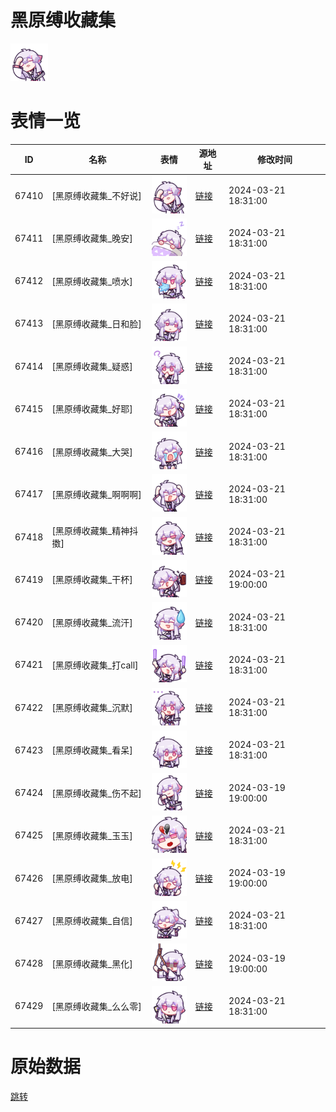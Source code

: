 # 黑原缚收藏集

<img src="./cover.png" height="60" alt="cover" />

# 表情一览

|ID|名称|表情|源地址|修改时间|
|----|----|----|----|----|
|67410|[黑原缚收藏集_不好说]|<img src="./pic/067410_%5B黑原缚收藏集_不好说%5D.png" height="60" alt="不好说"/>|[链接](https://i0.hdslb.com/bfs/garb/a8964c524088d6be5298be690c9cc9a53ff832f7.png)|2024-03-21 18:31:00|
|67411|[黑原缚收藏集_晚安]|<img src="./pic/067411_%5B黑原缚收藏集_晚安%5D.png" height="60" alt="晚安"/>|[链接](https://i0.hdslb.com/bfs/garb/2aa3039c21b72eb1cf3171e4f68ede95826bfcfa.png)|2024-03-21 18:31:00|
|67412|[黑原缚收藏集_喷水]|<img src="./pic/067412_%5B黑原缚收藏集_喷水%5D.png" height="60" alt="喷水"/>|[链接](https://i0.hdslb.com/bfs/garb/167f71d328bf860a56263082e6de5cc8bdfbb8d0.png)|2024-03-21 18:31:00|
|67413|[黑原缚收藏集_日和脸]|<img src="./pic/067413_%5B黑原缚收藏集_日和脸%5D.png" height="60" alt="日和脸"/>|[链接](https://i0.hdslb.com/bfs/garb/b74a130d77daea7d3addcd5b2555252c506779c1.png)|2024-03-21 18:31:00|
|67414|[黑原缚收藏集_疑惑]|<img src="./pic/067414_%5B黑原缚收藏集_疑惑%5D.png" height="60" alt="疑惑"/>|[链接](https://i0.hdslb.com/bfs/garb/d301bb07951a9d94649a3337534cd3a67f850954.png)|2024-03-21 18:31:00|
|67415|[黑原缚收藏集_好耶]|<img src="./pic/067415_%5B黑原缚收藏集_好耶%5D.png" height="60" alt="好耶"/>|[链接](https://i0.hdslb.com/bfs/garb/2e607688a03a1457f887ae5216bde13a242b2e55.png)|2024-03-21 18:31:00|
|67416|[黑原缚收藏集_大哭]|<img src="./pic/067416_%5B黑原缚收藏集_大哭%5D.png" height="60" alt="大哭"/>|[链接](https://i0.hdslb.com/bfs/garb/055ea05b3fbd4235b5f09e1c5e3b696d571a91f1.png)|2024-03-21 18:31:00|
|67417|[黑原缚收藏集_啊啊啊]|<img src="./pic/067417_%5B黑原缚收藏集_啊啊啊%5D.png" height="60" alt="啊啊啊"/>|[链接](https://i0.hdslb.com/bfs/garb/06ae3377408bd1e9bb20987fe3dc7691a473a65d.png)|2024-03-21 18:31:00|
|67418|[黑原缚收藏集_精神抖擞]|<img src="./pic/067418_%5B黑原缚收藏集_精神抖擞%5D.png" height="60" alt="精神抖擞"/>|[链接](https://i0.hdslb.com/bfs/garb/b9c387da4cd485733d472b46984e88c3d3d0d3fb.png)|2024-03-21 18:31:00|
|67419|[黑原缚收藏集_干杯]|<img src="./pic/067419_%5B黑原缚收藏集_干杯%5D.png" height="60" alt="干杯"/>|[链接](https://i0.hdslb.com/bfs/garb/c636296258a1218377f538ef682d0d288a99279e.png)|2024-03-21 19:00:00|
|67420|[黑原缚收藏集_流汗]|<img src="./pic/067420_%5B黑原缚收藏集_流汗%5D.png" height="60" alt="流汗"/>|[链接](https://i0.hdslb.com/bfs/garb/304eb62df4d9ce751f9fa368a5c016015e65cc89.png)|2024-03-21 18:31:00|
|67421|[黑原缚收藏集_打call]|<img src="./pic/067421_%5B黑原缚收藏集_打call%5D.png" height="60" alt="打call"/>|[链接](https://i0.hdslb.com/bfs/garb/4a56223e37e4137bd10bba5778e5b1224965bdca.png)|2024-03-21 18:31:00|
|67422|[黑原缚收藏集_沉默]|<img src="./pic/067422_%5B黑原缚收藏集_沉默%5D.png" height="60" alt="沉默"/>|[链接](https://i0.hdslb.com/bfs/garb/68ff37c3267b0a22cc2312f01379781cc4917f86.png)|2024-03-21 18:31:00|
|67423|[黑原缚收藏集_看呆]|<img src="./pic/067423_%5B黑原缚收藏集_看呆%5D.png" height="60" alt="看呆"/>|[链接](https://i0.hdslb.com/bfs/garb/b368bb84d37d710f23ab8ccf6924c21e50c4ef69.png)|2024-03-21 18:31:00|
|67424|[黑原缚收藏集_伤不起]|<img src="./pic/067424_%5B黑原缚收藏集_伤不起%5D.png" height="60" alt="伤不起"/>|[链接](https://i0.hdslb.com/bfs/garb/53172e8e7708adae124778830e5fd97dce93190d.png)|2024-03-19 19:00:00|
|67425|[黑原缚收藏集_玉玉]|<img src="./pic/067425_%5B黑原缚收藏集_玉玉%5D.png" height="60" alt="玉玉"/>|[链接](https://i0.hdslb.com/bfs/garb/ff1912f6e71970bb941bb85bdc36a64c8593f732.png)|2024-03-21 18:31:00|
|67426|[黑原缚收藏集_放电]|<img src="./pic/067426_%5B黑原缚收藏集_放电%5D.png" height="60" alt="放电"/>|[链接](https://i0.hdslb.com/bfs/garb/e5b42dab023a40bf63c46a8cc7f60fbe21e5d41e.png)|2024-03-19 19:00:00|
|67427|[黑原缚收藏集_自信]|<img src="./pic/067427_%5B黑原缚收藏集_自信%5D.png" height="60" alt="自信"/>|[链接](https://i0.hdslb.com/bfs/garb/abbef5ff9177cb45d76faeb1ee2fcd895080116b.png)|2024-03-21 18:31:00|
|67428|[黑原缚收藏集_黑化]|<img src="./pic/067428_%5B黑原缚收藏集_黑化%5D.png" height="60" alt="黑化"/>|[链接](https://i0.hdslb.com/bfs/garb/919bf2f6862bda8cba1f165524d6e0cb2e92fff4.png)|2024-03-19 19:00:00|
|67429|[黑原缚收藏集_么么零]|<img src="./pic/067429_%5B黑原缚收藏集_么么零%5D.png" height="60" alt="么么零"/>|[链接](https://i0.hdslb.com/bfs/garb/b7b6400e5f064e9406051e1d74a2febd17afe4e2.png)|2024-03-21 18:31:00|

# 原始数据

[跳转](./raw.json)

